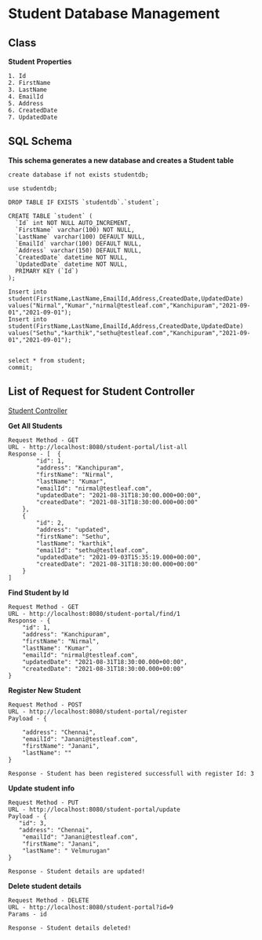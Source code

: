 # Student Database Management

## Class
**Student**
	**Properties**
	
	1. Id
	2. FirstName
	3. LastName
	4. EmailId
	5. Address
	6. CreatedDate
	7. UpdatedDate
	
## SQL Schema	

**This schema generates a new database and creates a Student table**

```
create database if not exists studentdb;

use studentdb;

DROP TABLE IF EXISTS `studentdb`.`student`;

CREATE TABLE `student` (
  `Id` int NOT NULL AUTO_INCREMENT,
  `FirstName` varchar(100) NOT NULL,
  `LastName` varchar(100) DEFAULT NULL,
  `EmailId` varchar(100) DEFAULT NULL,
  `Address` varchar(150) DEFAULT NULL,
  `CreatedDate` datetime NOT NULL,
  `UpdatedDate` datetime NOT NULL,
  PRIMARY KEY (`Id`)
);

Insert into student(FirstName,LastName,EmailId,Address,CreatedDate,UpdatedDate) values("Nirmal","Kumar","nirmal@testleaf.com","Kanchipuram","2021-09-01","2021-09-01");
Insert into student(FirstName,LastName,EmailId,Address,CreatedDate,UpdatedDate) values("Sethu","karthik","sethu@testleaf.com","Kanchipuram","2021-09-01","2021-09-01");


select * from student;
commit;

```


## List of Request for Student Controller
[Student Controller](student-database-app/README.md)

**Get All Students**
``` 
Request Method - GET
URL - http://localhost:8080/student-portal/list-all
Response - [  {
        "id": 1,
        "address": "Kanchipuram",
        "firstName": "Nirmal",
        "lastName": "Kumar",
        "emailId": "nirmal@testleaf.com",
        "updatedDate": "2021-08-31T18:30:00.000+00:00",
        "createdDate": "2021-08-31T18:30:00.000+00:00"
    },
    {
        "id": 2,
        "address": "updated",
        "firstName": "Sethu",
        "lastName": "karthik",
        "emailId": "sethu@testleaf.com",
        "updatedDate": "2021-09-03T15:35:19.000+00:00",
        "createdDate": "2021-08-31T18:30:00.000+00:00"
    }
]
```

**Find Student by Id**
```
Request Method - GET
URL - http://localhost:8080/student-portal/find/1
Response - {
    "id": 1,
    "address": "Kanchipuram",
    "firstName": "Nirmal",
    "lastName": "Kumar",
    "emailId": "nirmal@testleaf.com",
    "updatedDate": "2021-08-31T18:30:00.000+00:00",
    "createdDate": "2021-08-31T18:30:00.000+00:00"
}
```

**Register New Student**
```
Request Method - POST
URL - http://localhost:8080/student-portal/register
Payload - {
   
    "address": "Chennai",
    "emailId": "Janani@testleaf.com",
    "firstName": "Janani",
    "lastName": ""
}

Response - Student has been registered successfull with register Id: 3
```

**Update student info**
```
Request Method - PUT
URL - http://localhost:8080/student-portal/update
Payload - {
   "id": 3,
   "address": "Chennai",
    "emailId": "Janani@testleaf.com",
    "firstName": "Janani",
    "lastName": " Velmurugan"
}

Response - Student details are updated!
```

**Delete student details**
```
Request Method - DELETE
URL - http://localhost:8080/student-portal?id=9
Params - id

Response - Student details deleted!
```
